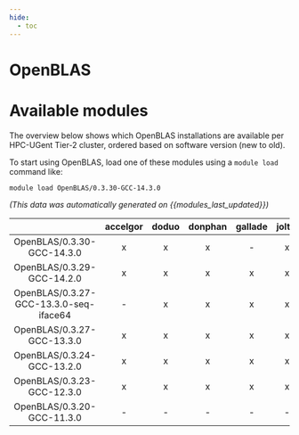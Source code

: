 ```yaml
---
hide:
  - toc
---
```


OpenBLAS
========

# Available modules


The overview below shows which OpenBLAS installations are available per HPC-UGent Tier-2 cluster, ordered based on software version (new to old).

To start using OpenBLAS, load one of these modules using a `module load` command like:

```shell
module load OpenBLAS/0.3.30-GCC-14.3.0
```

*(This data was automatically generated on {{modules_last_updated}})*

| |accelgor|doduo|donphan|gallade|joltik|litleo|shinx|
| :---: | :---: | :---: | :---: | :---: | :---: | :---: | :---: |
|OpenBLAS/0.3.30-GCC-14.3.0|x|x|x|-|x|x|x|
|OpenBLAS/0.3.29-GCC-14.2.0|x|x|x|x|x|x|x|
|OpenBLAS/0.3.27-GCC-13.3.0-seq-iface64|-|x|x|x|x|x|x|
|OpenBLAS/0.3.27-GCC-13.3.0|x|x|x|x|x|x|x|
|OpenBLAS/0.3.24-GCC-13.2.0|x|x|x|x|x|x|x|
|OpenBLAS/0.3.23-GCC-12.3.0|x|x|x|x|x|x|x|
|OpenBLAS/0.3.20-GCC-11.3.0|-|-|-|-|-|x|x|

